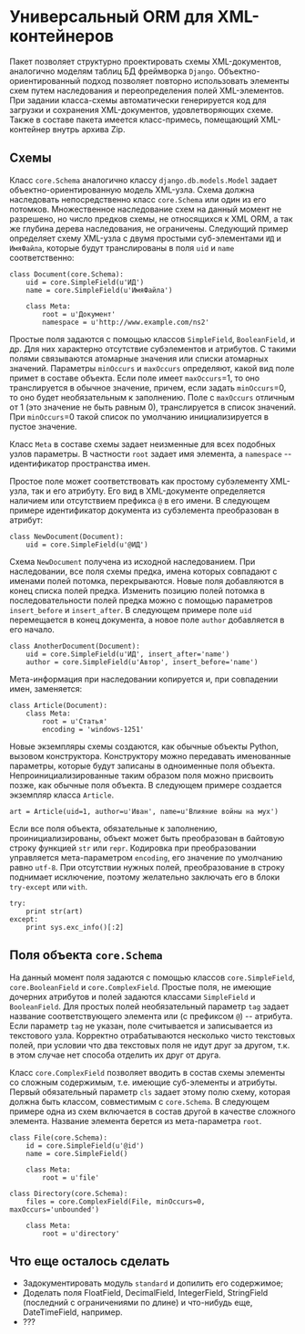 # Универсальный ORM для XML-контейнеров

Пакет позволяет структурно проектировать схемы XML-документов, аналогично
моделям таблиц БД фреймворка `Django`. Объектно-ориентированный подход
позволяет повторно использовать элементы схем путем наследования и
переопределения полей XML-элементов. При задании класса-схемы автоматически
генерируется код для загрузки и сохранения XML-документов, удовлетворяющих
схеме. Также в составе пакета имеется класс-примесь, помещающий XML-контейнер
внутрь архива Zip.

## Схемы

Класс `core.Schema` аналогично классу `django.db.models.Model` задает
объектно-ориентированную модель XML-узла. Схема должна наследовать
непосредственно класс `core.Schema` или один из его потомков. Множественное
наследование схем на данный момент не разрешено, но число предков схемы, не
относящихся к XML ORM, а так же глубина дерева наследования, не ограничены.
Следующий пример определяет схему XML-узла с двумя простыми суб-элементами `ИД`
и `ИмяФайла`, которые будут транслированы в поля `uid` и `name` соответственно:

    class Document(core.Schema):
        uid = core.SimpleField(u'ИД')
        name = core.SimpleField(u'ИмяФайла')

        class Meta:
            root = u'Документ'
            namespace = u'http://www.example.com/ns2'
            
Простые поля задаются с помощью классов `SimpleField`, `BooleanField`, и др. Для
них характерно отсутствие субэлементов и атрибутов. С такими полями связываются
атомарные значения или списки атомарных значений. Параметры `minOccurs` и
`maxOccurs` определяют, какой вид поле примет в составе объекта. Если поле
имеет `maxOccurs`=1, то оно транслируется в обычное значение, причем, если
задать `minOccurs`=0, то оно будет необязательным к заполнению. Поле с
`maxOccurs` отличным от 1 (это значение не быть равным 0), транслируется в
список значений. При `minOccurs`=0 такой список по умолчанию инициализируется в
пустое значение.

Класс `Meta` в составе схемы задает неизменные для всех подобных узлов
параметры. В частности `root` задает имя элемента, а `namespace` --
идентификатор пространства имен.

Простое поле может соответствовать как простому субэлементу XML-узла, так и его
атрибуту. Его вид в XML-документе определяется наличием или отсутствием
префикса `@` в его имени. В следующем примере идентификатор документа из
субэлемента преобразован в атрибут:
    
    class NewDocument(Document):
        uid = core.SimpleField(u'@ИД')
        
Схема `NewDocument` получена из исходной наследованием. При наследовании, все
поля схемы предка, имена которых совпадают с именами полей потомка,
перекрываются. Новые поля добавляются в конец списка полей предка. Изменить
позицию полей потомка в последовательности полей предка можно с помощью
параметров `insert_before` и `insert_after`. В следующем примере поле `uid`
перемещается в конец документа, а новое поле `author` добавляется в его начало.

    class AnotherDocument(Document):
        uid = core.SimpleField(u'ИД', insert_after='name')
        author = core.SimpleField(u'Автор', insert_before='name')
        
Мета-информация при наследовании копируется и, при совпадении имен, заменяется:
    
    class Article(Document):
        class Meta:
            root = u'Статья'
            encoding = 'windows-1251'
            
Новые экземпляры схемы создаются, как обычные объекты Python, вызовом
конструктора. Конструктору можно передавать именованные параметры, которые
будут записаны в одноименные поля объекта. Непроинициализированные таким образом
поля можно присвоить позже, как обычные поля объекта. В следующем примере
создается экземпляр класса `Article`.

    art = Article(uid=1, author=u'Иван', name=u'Влияние войны на мух')
    
Если все поля объекта, обязательные к заполнению, проинициализированы, объект
может быть преобразован в байтовую строку функцией `str` или `repr`. Кодировка
при преобразовании управляется мета-параметром `encoding`, его значение по
умолчанию равно `utf-8`. При отсутствии нужных полей, преобразование в строку
поднимает исключение, поэтому желательно заключать его в блоки `try-except` или
`with`.

    try:
        print str(art)
    except:
        print sys.exc_info()[:2]
        
## Поля объекта `core.Schema`

На данный момент поля задаются с помощью классов `core.SimpleField`,
`core.BooleanField` и `core.ComplexField`. Простые поля, не имеющие дочерних
атрибутов и полей задаются классами `SimpleField` и `BooleanField`. Для простых
полей необязательный параметр `tag` задает название соответствующего элемента
или (с префиксом `@`) -- атрибута. Если параметр `tag` не указан, поле
считывается и записывается из текстового узла. Корректно отрабатываются несколько
чисто текстовых полей, при условии что два текстовых поля не идут друг за
другом, т.к. в этом случае нет способа отделить их друг от друга.

Класс `core.ComplexField` позволяет вводить в состав схемы элементы со сложным
содержимым, т.е. имеющие суб-элементы и атрибуты. Первый обязательный параметр
`cls` задает этому полю схему, которая должна быть классом, совместимым с
`core.Schema`. В следующем примере одна из схем включается в состав другой в
качестве сложного элемента. Название элемента берется из мета-параметра `root`.

    class File(core.Schema):
        id = core.SimpleField(u'@id')
        name = core.SimpleField()
        
        class Meta:
            root = u'file'
            
    class Directory(core.Schema):
        files = core.ComplexField(File, minOccurs=0, maxOccurs='unbounded')
        
        class Meta:
            root = u'directory'
            
## Что еще осталось сделать

* Задокументировать модуль `standard` и допилить его содержимое;
* Доделать поля FloatField, DecimalField, IntegerField, StringField (последний
с ограничениями по длине) и что-нибудь еще, DateTimeField, например.
* ???
